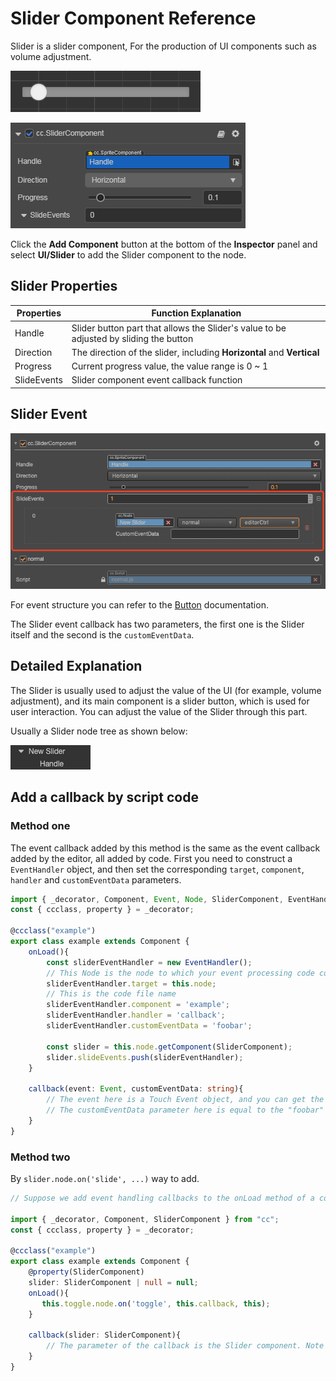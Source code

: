 # Slider Component Reference

Slider is a slider component, For the production of UI components such as volume adjustment.

![slider-content](slider/slider-content.png)

![slider-inspector](slider/slider-inspector.png)

Click the __Add Component__ button at the bottom of the __Inspector__ panel and select __UI/Slider__ to add the Slider component to the node.

## Slider Properties

| Properties     | Function Explanation |
| -------------- | -----------          |
| Handle         | Slider button part that allows the Slider's value to be adjusted by sliding the button  |
| Direction      | The direction of the slider, including __Horizontal__ and __Vertical__ |
| Progress       | Current progress value, the value range is 0 ~ 1  |
| SlideEvents    | Slider component event callback function  |

## Slider Event

![slider-event](slider/slider-event.png)

For event structure you can refer to the [Button](./button.md) documentation.

The Slider event callback has two parameters, the first one is the Slider itself and the second is the `customEventData`.

## Detailed Explanation

The Slider is usually used to adjust the value of the UI (for example, volume adjustment), and its main component is a slider button, which is used for user interaction. You can adjust the value of the Slider through this part.

Usually a Slider node tree as shown below:

![slider-hierarchy](slider/slider-hierarchy.png)

## Add a callback by script code

### Method one

The event callback added by this method is the same as the event callback added by the editor, all added by code. First you need to construct a `EventHandler` object, and then set the corresponding `target`, `component`, `handler` and `customEventData` parameters.

```ts
import { _decorator, Component, Event, Node, SliderComponent, EventHandler } from "cc";
const { ccclass, property } = _decorator;

@ccclass("example")
export class example extends Component {
    onLoad(){
        const sliderEventHandler = new EventHandler();
        // This Node is the node to which your event processing code component belongs
        sliderEventHandler.target = this.node;
        // This is the code file name
        sliderEventHandler.component = 'example';
        sliderEventHandler.handler = 'callback';
        sliderEventHandler.customEventData = 'foobar';

        const slider = this.node.getComponent(SliderComponent);
        slider.slideEvents.push(sliderEventHandler);
    }

    callback(event: Event, customEventData: string){
        // The event here is a Touch Event object, and you can get the send node of the event by event.target
        // The customEventData parameter here is equal to the "foobar" you set before
    }
}
```

### Method two

By `slider.node.on('slide', ...)` way to add.

```ts
// Suppose we add event handling callbacks to the onLoad method of a component and perform event handling in the callback function:

import { _decorator, Component, SliderComponent } from "cc";
const { ccclass, property } = _decorator;

@ccclass("example")
export class example extends Component {
    @property(SliderComponent)
    slider: SliderComponent | null = null;
    onLoad(){
       this.toggle.node.on('toggle', this.callback, this);
    }

    callback(slider: SliderComponent){
        // The parameter of the callback is the Slider component. Note that events registered this way cannot pass customEventData
    }
}
```
